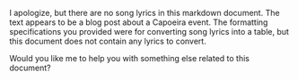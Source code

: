 I apologize, but there are no song lyrics in this markdown document. The text appears to be a blog post about a Capoeira event. The formatting specifications you provided were for converting song lyrics into a table, but this document does not contain any lyrics to convert. 

Would you like me to help you with something else related to this document?